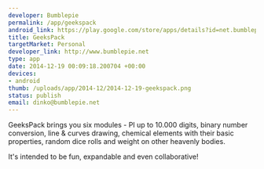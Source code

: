 ```yaml
--- 
developer: Bumblepie
permalink: /app/geekspack
android_link: https://play.google.com/store/apps/details?id=net.bumblepie.bumblePI
title: GeeksPack
targetMarket: Personal
developer_link: http://www.bumblepie.net
type: app
date: 2014-12-19 00:09:18.200704 +00:00
devices: 
- android
thumb: /uploads/app/2014-12/2014-12-19-geekspack.png
status: publish
email: dinko@bumblepie.net
---
```


GeeksPack brings you six modules - PI up to 10.000 digits, binary number conversion, line & curves drawing, chemical elements with their basic properties, random dice rolls and weight on other heavenly bodies.

It's intended to be fun, expandable and even collaborative!
